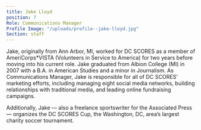 ```yaml
---
title: Jake Lloyd
position: 7
Role: Communications Manager
Profile Image: "/uploads/profile--jake-lloyd.jpg"
Section: staff
---
```


Jake, originally from Ann Arbor, MI, worked for DC SCORES as a member of AmeriCorps*VISTA (Volunteers in Service to America) for two years before moving into his current role. Jake graduated from Albion College (MI) in 2007 with a B.A. in American Studies and a minor in Journalism. As Communications Manager, Jake is responsible for all of DC SCORES’ marketing efforts, including managing eight social media networks, building relationships with traditional media, and leading online fundraising campaigns.

Additionally, Jake — also a freelance sportswriter for the Associated Press — organizes the DC SCORES Cup, the Washington, DC, area’s largest charity soccer tournament.